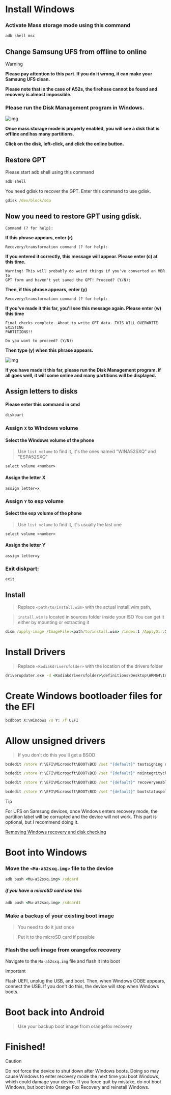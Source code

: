 # Install Windows

### Activate **Mass storage mode** using this command

```cmd
adb shell msc
```

## Change Samsung UFS from offline to online

> [!WARNING]  
>
> **Please pay attention to this part. If you do it wrong, it can make your Samsung UFS clean.**
>
> **Please note that in the case of A52s, the firehose cannot be found and recovery is almost impossible.**
>

### Please run the **Disk Management** program in Windows.

![img](https://raw.githubusercontent.com/cloudsweets/Port-Windows-11-Galaxy-A52s-5G/main/image/disk.png)

**Once mass storage mode is properly enabled, you will see a disk that is offline and has many partitions.**

 **Click on the disk, left-click, and click the online button.**


## Restore GPT

Please start adb shell using this command

```cmd
adb shell
```

You need gdisk to recover the GPT. Enter this command to use gdisk.

```cmd
gdisk /dev/block/sda
```

## Now you need to restore GPT using gdisk.

```
Command (? for help):
```
**If this phrase appears, enter (r)**

```
Recovery/transformation command (? for help):
```

**If you entered it correctly, this message will appear. Please enter (c) at this time.**

```
Warning! This will probably do weird things if you've converted an MBR to
GPT form and haven't yet saved the GPT! Proceed? (Y/N):
```

**Then, if this phrase appears, enter (y)**

```
Recovery/transformation command (? for help):
```

**If you've made it this far, you'll see this message again. Please enter (w) this time**

```
Final checks complete. About to write GPT data. THIS WILL OVERWRITE EXISTING
PARTITIONS!!

Do you want to proceed? (Y/N):
```

**Then type (y) when this phrase appears.**

![img](https://raw.githubusercontent.com/cloudsweets/Port-Windows-11-Galaxy-A52s-5G/main/image/disk2.png)

**If you have made it this far, please run the Disk Management program. If all goes well, it will come online and many partitions will be displayed.**

## Assign letters to disks

#### Please enter this command in cmd

```cmd
diskpart
```

### Assign `X` to Windows volume

#### Select the Windows volume of the phone
> Use `list volume` to find it, it's the ones named "WINA52SXQ" and "ESPA52SXQ"

```diskpart
select volume <number>
```

#### Assign the letter X
```diskpart
assign letter=x
```

### Assign `Y` to esp volume

#### Select the esp volume of the phone
> Use `list volume` to find it, it's usually the last one

```diskpart
select volume <number>
```

#### Assign the letter Y

```diskpart
assign letter=y
```

### Exit diskpart:
```diskpart
exit
```

## Install

> Replace `<path/to/install.wim>` with the actual install.wim path,

> `install.wim` is located in sources folder inside your ISO
> You can get it either by mounting or extracting it

```cmd
dism /apply-image /ImageFile:<path/to/install.wim> /index:1 /ApplyDir:X:\
```

# Install Drivers

> Replace `<Kodiakdriversfolder>` with the location of the drivers folder

```cmd
driverupdater.exe -d <Kodiakdriversfolder>\definitions\Desktop\ARM64\Internal\kodiak.txt -r <Kodiakdriversfolder> -p X:
```

# Create Windows bootloader files for the EFI

```cmd
bcdboot X:\Windows /s Y: /f UEFI
```

# Allow unsigned drivers

> If you don't do this you'll get a BSOD

```cmd
bcdedit /store Y:\EFI\Microsoft\BOOT\BCD /set "{default}" testsigning on

bcdedit /store Y:\EFI\Microsoft\BOOT\BCD /set "{default}" nointegritychecks on

bcdedit /store Y:\EFI\Microsoft\BOOT\BCD /set "{default}" recoveryenabled no

bcdedit /store Y:\EFI\Microsoft\BOOT\BCD /set "{default}" bootstatuspolicy IgnoreAllFailures
```

>[!TIP]
>
>For UFS on Samsung devices, once Windows enters recovery mode, the partition label will be corrupted and the device will not work. This part is optional, but I recommend doing it.
>
> [Removing Windows recovery and disk checking](https://github.com/Project-Silicium/WoA-Guides/blob/main/Mu-Qcom/Vendors/Samsung/remove-win-recovery-disk-checking.md)
>

# Boot into Windows

### Move the `<Mu-a52sxq.img>` file to the device

```cmd
adb push <Mu-a52sxq.img> /sdcard
```

##### if you have a microSD card use this

```cmd
adb push <Mu-a52sxq.img> /sdcard1
```

### Make a backup of your existing boot image
> You need to do it just once

> Put it to the microSD card if possible

### Flash the uefi image from orangefox recovery
Navigate to the `Mu-a52sxq.img` file and flash it into boot

> [!IMPORTANT]
>
> Flash UEFI, unplug the USB, and boot. Then, when Windows OOBE appears, connect the USB. If you don't do this, the device will stop when Windows boots.
>

# Boot back into Android
> Use your backup boot image from orangefox recovery

# Finished!
> [!CAUTION]
>
> Do not force the device to shut down after Windows boots. Doing so may cause Windows to enter recovery mode the next time you boot Windows, which could damage your device. If you force quit by mistake, do not boot Windows, but boot into Orange Fox Recovery and reinstall Windows.
>
